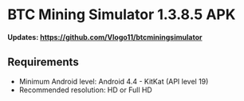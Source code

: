 # BTC Mining Simulator 1.3.8.5 APK
#### Updates: https://github.com/Vlogo11/btcminingsimulator

## Requirements
- Minimum Android level: Android 4.4 - KitKat (API level 19)
- Recommended resolution: HD or Full HD
